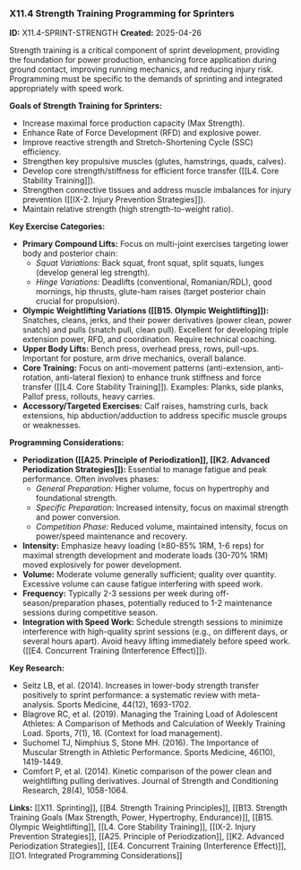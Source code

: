 ### X11.4 Strength Training Programming for Sprinters
**ID:** X11.4-SPRINT-STRENGTH
**Created:** 2025-04-26

Strength training is a critical component of sprint development, providing the foundation for power production, enhancing force application during ground contact, improving running mechanics, and reducing injury risk. Programming must be specific to the demands of sprinting and integrated appropriately with speed work.

**Goals of Strength Training for Sprinters:**
- Increase maximal force production capacity (Max Strength).
- Enhance Rate of Force Development (RFD) and explosive power.
- Improve reactive strength and Stretch-Shortening Cycle (SSC) efficiency.
- Strengthen key propulsive muscles (glutes, hamstrings, quads, calves).
- Develop core strength/stiffness for efficient force transfer ([[L4. Core Stability Training]]).
- Strengthen connective tissues and address muscle imbalances for injury prevention ([[IX-2. Injury Prevention Strategies]]).
- Maintain relative strength (high strength-to-weight ratio).

**Key Exercise Categories:**
- **Primary Compound Lifts:** Focus on multi-joint exercises targeting lower body and posterior chain:
    - *Squat Variations:* Back squat, front squat, split squats, lunges (develop general leg strength).
    - *Hinge Variations:* Deadlifts (conventional, Romanian/RDL), good mornings, hip thrusts, glute-ham raises (target posterior chain crucial for propulsion).
- **Olympic Weightlifting Variations ([[B15. Olympic Weightlifting]]):** Snatches, cleans, jerks, and their power derivatives (power clean, power snatch) and pulls (snatch pull, clean pull). Excellent for developing triple extension power, RFD, and coordination. Require technical coaching.
- **Upper Body Lifts:** Bench press, overhead press, rows, pull-ups. Important for posture, arm drive mechanics, overall balance.
- **Core Training:** Focus on anti-movement patterns (anti-extension, anti-rotation, anti-lateral flexion) to enhance trunk stiffness and force transfer ([[L4. Core Stability Training]]). Examples: Planks, side planks, Pallof press, rollouts, heavy carries.
- **Accessory/Targeted Exercises:** Calf raises, hamstring curls, back extensions, hip abduction/adduction to address specific muscle groups or weaknesses.

**Programming Considerations:**
- **Periodization ([[A25. Principle of Periodization]], [[K2. Advanced Periodization Strategies]]):** Essential to manage fatigue and peak performance. Often involves phases:
    - *General Preparation:* Higher volume, focus on hypertrophy and foundational strength.
    - *Specific Preparation:* Increased intensity, focus on maximal strength and power conversion.
    - *Competition Phase:* Reduced volume, maintained intensity, focus on power/speed maintenance and recovery.
- **Intensity:** Emphasize heavy loading (≥80-85% 1RM, 1-6 reps) for maximal strength development and moderate loads (30-70% 1RM) moved explosively for power development.
- **Volume:** Moderate volume generally sufficient; quality over quantity. Excessive volume can cause fatigue interfering with speed work.
- **Frequency:** Typically 2-3 sessions per week during off-season/preparation phases, potentially reduced to 1-2 maintenance sessions during competitive season.
- **Integration with Speed Work:** Schedule strength sessions to minimize interference with high-quality sprint sessions (e.g., on different days, or several hours apart). Avoid heavy lifting immediately before speed work. ([[E4. Concurrent Training (Interference Effect)]]).

**Key Research:**
- Seitz LB, et al. (2014). Increases in lower-body strength transfer positively to sprint performance: a systematic review with meta-analysis. Sports Medicine, 44(12), 1693-1702.
- Blagrove RC, et al. (2019). Managing the Training Load of Adolescent Athletes: A Comparison of Methods and Calculation of Weekly Training Load. Sports, 7(1), 16. (Context for load management).
- Suchomel TJ, Nimphius S, Stone MH. (2016). The Importance of Muscular Strength in Athletic Performance. Sports Medicine, 46(10), 1419-1449.
- Comfort P, et al. (2014). Kinetic comparison of the power clean and weightlifting pulling derivatives. Journal of Strength and Conditioning Research, 28(4), 1058-1064.

**Links:** [[X11. Sprinting]], [[B4. Strength Training Principles]], [[B13. Strength Training Goals (Max Strength, Power, Hypertrophy, Endurance)]], [[B15. Olympic Weightlifting]], [[L4. Core Stability Training]], [[IX-2. Injury Prevention Strategies]], [[A25. Principle of Periodization]], [[K2. Advanced Periodization Strategies]], [[E4. Concurrent Training (Interference Effect)]], [[O1. Integrated Programming Considerations]]
